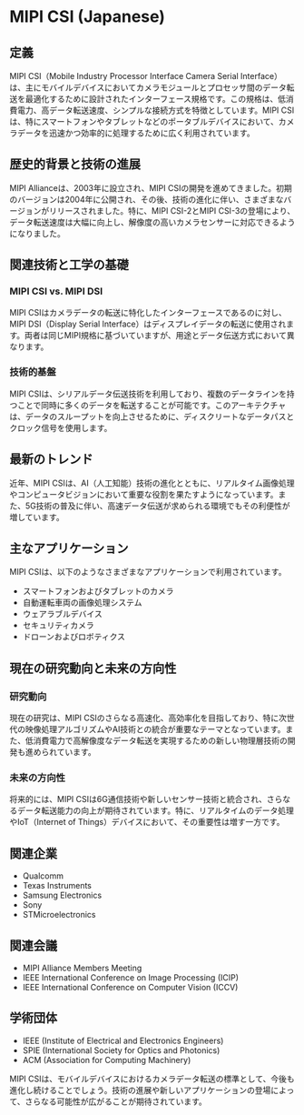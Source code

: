 # MIPI CSI (Japanese)

## 定義
MIPI CSI（Mobile Industry Processor Interface Camera Serial Interface）は、主にモバイルデバイスにおいてカメラモジュールとプロセッサ間のデータ転送を最適化するために設計されたインターフェース規格です。この規格は、低消費電力、高データ転送速度、シンプルな接続方式を特徴としています。MIPI CSIは、特にスマートフォンやタブレットなどのポータブルデバイスにおいて、カメラデータを迅速かつ効率的に処理するために広く利用されています。

## 歴史的背景と技術の進展
MIPI Allianceは、2003年に設立され、MIPI CSIの開発を進めてきました。初期のバージョンは2004年に公開され、その後、技術の進化に伴い、さまざまなバージョンがリリースされました。特に、MIPI CSI-2とMIPI CSI-3の登場により、データ転送速度は大幅に向上し、解像度の高いカメラセンサーに対応できるようになりました。

## 関連技術と工学の基礎
### MIPI CSI vs. MIPI DSI
MIPI CSIはカメラデータの転送に特化したインターフェースであるのに対し、MIPI DSI（Display Serial Interface）はディスプレイデータの転送に使用されます。両者は同じMIPI規格に基づいていますが、用途とデータ伝送方式において異なります。

### 技術的基盤
MIPI CSIは、シリアルデータ伝送技術を利用しており、複数のデータラインを持つことで同時に多くのデータを転送することが可能です。このアーキテクチャは、データのスループットを向上させるために、ディスクリートなデータパスとクロック信号を使用します。

## 最新のトレンド
近年、MIPI CSIは、AI（人工知能）技術の進化とともに、リアルタイム画像処理やコンピュータビジョンにおいて重要な役割を果たすようになっています。また、5G技術の普及に伴い、高速データ伝送が求められる環境でもその利便性が増しています。

## 主なアプリケーション
MIPI CSIは、以下のようなさまざまなアプリケーションで利用されています。
- スマートフォンおよびタブレットのカメラ
- 自動運転車両の画像処理システム
- ウェアラブルデバイス
- セキュリティカメラ
- ドローンおよびロボティクス

## 現在の研究動向と未来の方向性
### 研究動向
現在の研究は、MIPI CSIのさらなる高速化、高効率化を目指しており、特に次世代の映像処理アルゴリズムやAI技術との統合が重要なテーマとなっています。また、低消費電力で高解像度なデータ転送を実現するための新しい物理層技術の開発も進められています。

### 未来の方向性
将来的には、MIPI CSIは6G通信技術や新しいセンサー技術と統合され、さらなるデータ転送能力の向上が期待されています。特に、リアルタイムのデータ処理やIoT（Internet of Things）デバイスにおいて、その重要性は増す一方です。

## 関連企業
- Qualcomm
- Texas Instruments
- Samsung Electronics
- Sony
- STMicroelectronics

## 関連会議
- MIPI Alliance Members Meeting
- IEEE International Conference on Image Processing (ICIP)
- IEEE International Conference on Computer Vision (ICCV)

## 学術団体
- IEEE (Institute of Electrical and Electronics Engineers)
- SPIE (International Society for Optics and Photonics)
- ACM (Association for Computing Machinery)

MIPI CSIは、モバイルデバイスにおけるカメラデータ転送の標準として、今後も進化し続けることでしょう。技術の進展や新しいアプリケーションの登場によって、さらなる可能性が広がることが期待されています。